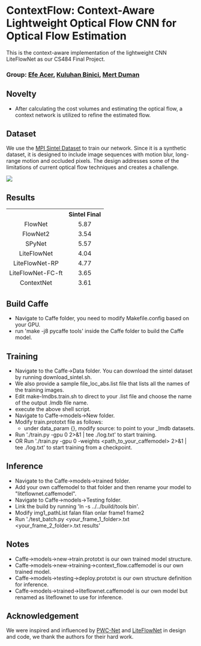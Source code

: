 # ContextFlow: Context-Aware Lightweight Optical Flow CNN for Optical Flow Estimation

This is the context-aware implementation of the lightweight CNN LiteFlowNet as our CS484 Final Project.

### Group: [Efe Acer](https://github.com/efeacer), [Kuluhan Binici](https://github.com/kuluhan), [Mert Duman](https://github.com/MertDuman)

## Novelty
- After calculating the cost volumes and estimating the optical flow, a context network is utilized to refine the estimated flow.

## Dataset
We use the [MPI Sintel Dataset](http://sintel.is.tue.mpg.de/) to train our network. Since it is a synthetic dataset, it is designed to include image sequences with motion blur, long-range motion and occluded pixels. The design addresses some of the limitations of current optical flow techniques and creates a challenge.

![](images/combined.gif)

## Results
<table>
<thead>
<tr>
<th align="center"></th>
<th align="center">Sintel Final</th>
</tr>
<tr>
<td align="center">FlowNet</td>
<td align="center">5.87</td>
</tr>
<tr>
<td align="center">FlowNet2</td>
<td align="center">3.54</td>
</tr>
<tr>
<td align="center">SPyNet</td>
<td align="center">5.57</td>
</tr>
<tr>
<td align="center">LiteFlowNet</td>
<td align="center">4.04</td>
</tr>
<tr>
<td align="center">LiteFlowNet-RP</td>
<td align="center">4.77</td>
</tr>
<tr>
<td align="center">LiteFlowNet-FC-ft</td>
<td align="center">3.65</td>
</tr>
<tr>
<td align="center">ContextNet</td>
<td align="center">3.61</td>
</tr>    
</tbody></table>

## Build Caffe
- Navigate to Caffe folder, you need to modify Makefile.config based on your GPU.
- run 'make -j8 pycaffe tools' inside the Caffe folder to build the Caffe model.

## Training
- Navigate to the Caffe->Data folder. You can download the sintel dataset by running download_sintel.sh.
- We also provide a sample file_loc_abs.list file that lists all the names of the training images.
- Edit make-lmdbs.train.sh to direct to your .list file and choose the name of the output .lmdb file name.
- execute the above shell script.
- Navigate to Caffe->models->New folder.
- Modify train.prototxt file as follows:
    - under data_param {}, modify source: to point to your _lmdb datasets.
- Run './train.py -gpu 0 2>&1 | tee ./log.txt' to start training.
- OR Run './train.py -gpu 0 -weights <path_to_your_caffemodel> 2>&1 | tee ./log.txt' to start training from a checkpoint.

## Inference
- Navigate to the Caffe->models->trained folder.
- Add your own caffemodel to that folder and then rename your model to "liteflownet.caffemodel".
- Navigate to Caffe->models->Testing folder.
- Link the build by running 'ln -s ../../build/tools bin'.
- Modify img1_pathList falan filan onlar frame1 frame2
- Run './test_batch.py <your_frame_1_folder>.txt <your_frame_2_folder>.txt results'

## Notes
- Caffe->models->new->train.prototxt is our own trained model structure.
- Caffe->models->new->training->context_flow.caffemodel is our own trained model.
- Caffe->models->testing->deploy.prototxt is our own structure definition for inference.
- Caffe->models->trained->liteflownet.caffemodel is our own model but renamed as liteflownet to use for inference.

## Acknowledgement
We were inspired and influenced by [PWC-Net](https://github.com/NVlabs/PWC-Net) and [LiteFlowNet](https://github.com/twhui/LiteFlowNet) in design and code, we thank the authors for their hard work.

